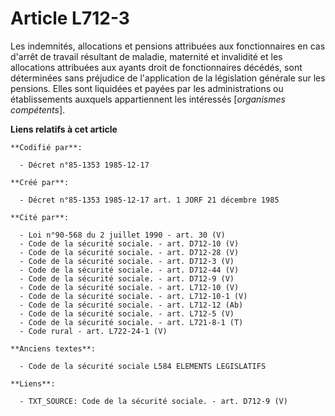 # Article L712-3

Les indemnités, allocations et pensions attribuées aux fonctionnaires en cas d'arrêt de travail résultant de maladie,
maternité et invalidité et les allocations attribuées aux ayants droit de fonctionnaires décédés, sont déterminées sans
préjudice de l'application de la législation générale sur les pensions. Elles sont liquidées et payées par les
administrations ou établissements auxquels appartiennent les intéressés [*organismes compétents*].

**Liens relatifs à cet article**

	**Codifié par**:

	  - Décret n°85-1353 1985-12-17

	**Créé par**:

	  - Décret n°85-1353 1985-12-17 art. 1 JORF 21 décembre 1985

	**Cité par**:

	  - Loi n°90-568 du 2 juillet 1990 - art. 30 (V)
	  - Code de la sécurité sociale. - art. D712-10 (V)
	  - Code de la sécurité sociale. - art. D712-28 (V)
	  - Code de la sécurité sociale. - art. D712-3 (V)
	  - Code de la sécurité sociale. - art. D712-44 (V)
	  - Code de la sécurité sociale. - art. D712-9 (V)
	  - Code de la sécurité sociale. - art. L712-10 (V)
	  - Code de la sécurité sociale. - art. L712-10-1 (V)
	  - Code de la sécurité sociale. - art. L712-12 (Ab)
	  - Code de la sécurité sociale. - art. L712-5 (V)
	  - Code de la sécurité sociale. - art. L721-8-1 (T)
	  - Code rural - art. L722-24-1 (V)

	**Anciens textes**:

	  - Code de la sécurité sociale L584 ELEMENTS LEGISLATIFS

	**Liens**:

	  - TXT_SOURCE: Code de la sécurité sociale. - art. D712-9 (V)
